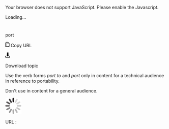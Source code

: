 Your browser does not support JavaScript. Please enable the Javascript.

Loading...

# 

port

![Copy URL](media/port/Copy.png)
Copy URL

![Download](media/port/Download.png)

Download topic

Use the verb forms *port to* and *port* only in content for a technical audience in reference to portability. 

Don't use in content for a general audience.

![In progress](media/port/activity-large.gif)

URL :

